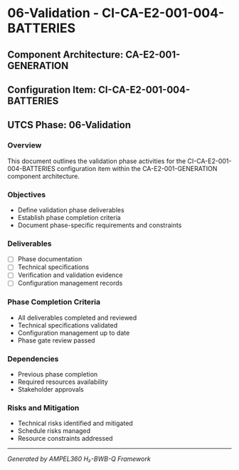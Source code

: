 # 06-Validation - CI-CA-E2-001-004-BATTERIES

## Component Architecture: CA-E2-001-GENERATION
## Configuration Item: CI-CA-E2-001-004-BATTERIES
## UTCS Phase: 06-Validation

### Overview
This document outlines the validation phase activities for the CI-CA-E2-001-004-BATTERIES configuration item within the CA-E2-001-GENERATION component architecture.

### Objectives
- Define validation phase deliverables
- Establish phase completion criteria
- Document phase-specific requirements and constraints

### Deliverables
- [ ] Phase documentation
- [ ] Technical specifications
- [ ] Verification and validation evidence
- [ ] Configuration management records

### Phase Completion Criteria
- All deliverables completed and reviewed
- Technical specifications validated
- Configuration management up to date
- Phase gate review passed

### Dependencies
- Previous phase completion
- Required resources availability
- Stakeholder approvals

### Risks and Mitigation
- Technical risks identified and mitigated
- Schedule risks managed
- Resource constraints addressed

---
*Generated by AMPEL360 H₂-BWB-Q Framework*
